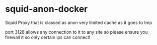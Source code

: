 # squid-anon-docker
Squid Proxy that is classed as anon very limited cache as it goes to tmp

port 3128 allows any connection to it to any site so please ensure you firewall it so only certain ips can connect!
